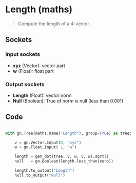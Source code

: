 # Length (maths)

> Compute the length of a 4-vector.

## Sockets

### Input sockets

- **xyz** (Vector): vector part
- **w** (Float): float part

### Output sockets

- **Length** (Float): vector norm
- **Null** (Boolean): True of norm is null (less than 0.001)

## Code

``` python

with gn.Tree(maths.name("Length"), group=True) as tree:

    v = gn.Vector.Input(0, "xyz")
    w = gn.Float.Input( 1, "w")

    length = gen_dot(tree, v, w, v, w).sqrt()
    null   = gn.Boolean(length.less_than(zero))

    length.to_output("Length")
    null.to_output("Null")

```
